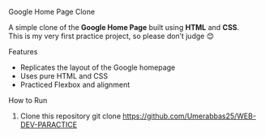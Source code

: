 Google Home Page Clone

A simple clone of the **Google Home Page** built using **HTML** and **CSS**.  
This is my very first practice project, so please don’t judge 😊  

Features
- Replicates the layout of the Google homepage  
- Uses pure HTML and CSS  
- Practiced Flexbox and alignment  


How to Run
1. Clone this repository    git clone https://github.com/Umerabbas25/WEB-DEV-PARACTICE
